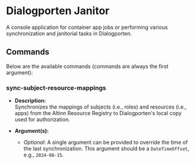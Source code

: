 # Dialogporten Janitor

A console application for container app jobs or performing various synchronization and janitorial tasks in Dialogporten.

## Commands

Below are the available commands (commands are always the first argument):

### sync-subject-resource-mappings

- **Description:**  
  Synchronizes the mappings of subjects (i.e., roles) and resources (i.e., apps) from the Altinn Resource Registry to Dialogporten's local copy used for authorization.

- **Argument(s):**
    - *Optional*: A single argument can be provided to override the time of the last synchronization. This argument should be a `DateTimeOffset`, e.g., `2024-08-15`.
